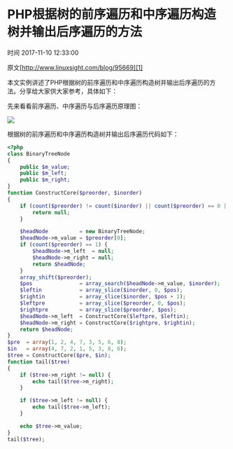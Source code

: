 # PHP根据树的前序遍历和中序遍历构造树并输出后序遍历的方法

 时间 2017-11-10 12:33:00  

原文[http://www.linuxsight.com/blog/95669][1]


本文实例讲述了PHP根据树的前序遍历和中序遍历构造树并输出后序遍历的方法。分享给大家供大家参考，具体如下：

先来看看前序遍历、中序遍历与后序遍历原理图：

![][3]

根据树的前序遍历和中序遍历构造树并输出后序遍历代码如下：

```php
<?php
class BinaryTreeNode
{
    public $m_value;
    public $m_left;
    public $m_right;
}
function ConstructCore($preorder, $inorder)
{
    if (count($preorder) != count($inorder) || count($preorder) == 0 || count($inorder) == 0) {
        return null;
    }

    $headNode          = new BinaryTreeNode;
    $headNode->m_value = $preorder[0];
    if (count($preorder) == 1) {
        $headNode->m_left  = null;
        $headNode->m_right = null;
        return $headNode;
    }
    array_shift($preorder);
    $pos               = array_search($headNode->m_value, $inorder);
    $leftin            = array_slice($inorder, 0, $pos);
    $rightin           = array_slice($inorder, $pos + 1);
    $leftpre           = array_slice($preorder, 0, $pos);
    $rightpre          = array_slice($preorder, $pos);
    $headNode->m_left  = ConstructCore($leftpre, $leftin);
    $headNode->m_right = ConstructCore($rightpre, $rightin);
    return $headNode;
}
$pre  = array(1, 2, 4, 7, 3, 5, 6, 8);
$in   = array(4, 7, 2, 1, 5, 3, 8, 6);
$tree = ConstructCore($pre, $in);
function tail($tree)
{
    if ($tree->m_right != null) {
        echo tail($tree->m_right);
    }

    if ($tree->m_left != null) {
        echo tail($tree->m_left);
    }

    echo $tree->m_value;
}
tail($tree);

```


[1]: http://www.linuxsight.com/blog/95669

[3]: ./img/qQvy6fI.jpg